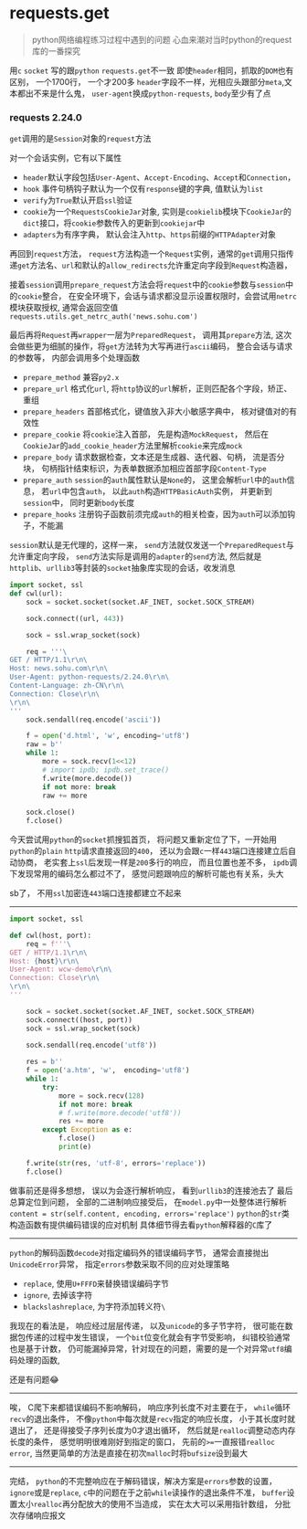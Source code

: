 # requests.get

> python网络编程练习过程中遇到的问题 心血来潮对当时python的request库的一番探究

用`c` `socket` 写的跟`python` `requests.get`不一致
即使`header`相同，抓取的`DOM`也有区别， 一个1700行， 一个才200多
`header`字段不一样，光相应头跟部分`meta`,文本都出不来是什么鬼， `user-agent`换成`python-requests`, `body`至少有了点

### requests 2.24.0
`get`调用的是`Session`对象的`request`方法

对一个会话实例，它有以下属性
-    `header`默认字段包括`User-Agent`、`Accept-Encoding`、`Accept`和`Connection`，
-   `hook` 事件句柄钩子默认为一个仅有`response`键的字典,   值默认为`list`
-    `verify`为`True`默认开启`ssl`验证
-    `cookie`为一个`RequestsCookieJar`对象,  实则是`cookielib`模块下`CookieJar`的`dict`接口，将`cookie`参数传入的更新到`cookiejar`中
-    `adapters`为有序字典， 默认会注入`http`、`https`前缀的`HTTPAdapter`对象

再回到`request`方法， `request`方法构造一个`Request`实例，通常的`get`调用只指传递`get`方法名、`url`和默认的`allow_redirects`允许重定向字段到`Request`构造器，

接着`session`调用`prepare_request`方法会将`request`中的`cookie`参数与`session`中的`cookie`整合， 在安全环境下，会话与请求都没显示设置权限时，会尝试用`netrc`模块获取授权,  通常会返回空值`requests.utils.get_netrc_auth('news.sohu.com')`

最后再将`Request`再`wrapper`一层为`PreparedRequest`， 调用其`prepare`方法, 这次会做些更为细腻的操作，将`get`方法转为大写再进行`ascii`编码， 整合会话与请求的参数等， 内部会调用多个处理函数
-    `prepare_method` 兼容`py2.x`
-    `prepare_url` 格式化`url`, 将`http`协议的`url`解析，正则匹配各个字段，矫正、重组
-    `prepare_headers` 首部格式化，键值放入非大小敏感字典中， 核对键值对的有效性
-    `prepare_cookie` 将`cookie`注入首部， 先是构造`MockRequest`， 然后在`CookieJar`的`add_cookie_header`方法里解析`cookie`来完成`mock`
-    `prepare_body` 请求数据检查，文本还是生成器、迭代器、句柄， 流是否分块， 句柄指针结束标识，为表单数据添加相应首部字段`Content-Type`
-    `prepare_auth`  `session`的`auth`属性默认是`None`的， 这里会解析`url`中的`auth`信息， 若`url`中包含`auth`， 以此`auth`构造`HTTPBasicAuth`实例， 并更新到`session`中， 同时更新`body`长度
-    `prepare_hooks` 注册钩子函数前须完成`auth`的相关检查，因为`auth`可以添加钩子，不能漏

`session`默认是无代理的，这样一来， `send`方法就仅发送一个`PreparedRequest`与允许重定向字段，
`send`方法实际是调用的`adapter`的`send`方法,   然后就是`httplib`、`urllib3`等封装的`socket`抽象库实现的会话，收发消息

```python
import socket, ssl
def cwl(url):
    sock = socket.socket(socket.AF_INET, socket.SOCK_STREAM)

    sock.connect((url, 443))

    sock = ssl.wrap_socket(sock)

    req = '''\
GET / HTTP/1.1\r\n\
Host: news.sohu.com\r\n\
User-Agent: python-requests/2.24.0\r\n\
Content-Language: zh-CN\r\n\
Connection: Close\r\n\
\r\n\
'''
    sock.sendall(req.encode('ascii'))

    f = open('d.html', 'w', encoding='utf8')
    raw = b''
    while 1:
        more = sock.recv(1<<12)
        # import ipdb; ipdb.set_trace()
        f.write(more.decode())
        if not more: break
        raw += more
  
    sock.close()
    f.close()
```
今天尝试用`python`的`socket`抓搜狐首页， 将问题又重新定位了下，一开始用 `python`的`plain` `http`请求直接返回的`400`， 还以为会跟`c`一样`443`端口连接建立后自动协商， 老实套上`ssl`后发现一样是`200`多行的响应， 而且位置也差不多， `ipdb`调下发现常用的编码怎么都过不了， 感觉问题跟响应的解析可能也有关系，头大

sb了， 不用`ssl`加密连`443`端口连接都建立不起来

---
```python
import socket, ssl

def cwl(host, port):
    req = f'''\
GET / HTTP/1.1\r\n\
Host: {host}\r\n\
User-Agent: wcw-demo\r\n\
Connection: Close\r\n\
\r\n\
'''

    sock = socket.socket(socket.AF_INET, socket.SOCK_STREAM)
    sock.connect((host, port))
    sock = ssl.wrap_socket(sock)
    
    sock.sendall(req.encode('utf8'))

    res = b''
    f = open('a.htm', 'w',  encoding='utf8')
    while 1:
        try:
            more = sock.recv(128)
            if not more: break
            # f.write(more.decode('utf8'))
            res += more 
        except Exception as e:
            f.close()
            print(e)

    f.write(str(res, 'utf-8', errors='replace'))
    f.close()
```    
做事前还是得多想想， 误以为会逐行解析响应， 看到`urllib3`的连接池去了
最后总算定位到问题，  全部的二进制响应接受后， 在`model.py`中一处整体进行解析
`content = str(self.content, encoding, errors='replace')`
`python`的`str`类构造函数有提供编码错误的应对机制
具体细节得去看`python`解释器的`C`库了

---
`python`的解码函数`decode`对指定编码外的错误编码字节， 通常会直接抛出`UnicodeError`异常，
指定`errors`参数采取不同的应对处理策略
-    `replace`, 使用`U+FFFD`来替换错误编码字节
-    `ignore`, 去掉该字符
-    `blackslashreplace`,  为字符添加转义符`\`

我现在的看法是， 响应经过层层传递， 以及`unicode`的多子节字符， 很可能在数据包传递的过程中发生错误， 一个`bit`位变化就会有字节受影响， 纠错校验通常也是基于计数， 仍可能漏掉异常，针对现在的问题，需要的是一个对异常`utf8`编码处理的函数,  

还是有问题😂

---
唉， C爬下来都错误编码不影响解码， 响应序列长度不对主要在于， `while`循环`recv`的退出条件， 不像`python`中每次就是`recv`指定的响应长度， 小于其长度时就退出了， 还是得接受子序列长度为0才退出循环， 然后就是`realloc`调整动态内存长度的条件， 感觉明明很难刚好到指定的窗口， 先前的`>=`一直报错`realloc error`, 当然更简单的方法是直接在初次`malloc`时将`bufsize`设到最大

---
完结， `python`的不完整响应在于解码错误，解决方案是`errors`参数的设置， `ignore`或是`replace`,
`c`中的问题在于之前`while`读操作的退出条件不准， `buffer`设置太小`realloc`再分配放大的使用不当造成， 实在太大可以采用指针数组， 分批次存储响应报文

<!-- 2020年7月28日 22:30 -->